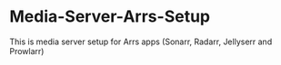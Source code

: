 # Media-Server-Arrs-Setup
This is media server setup for Arrs apps (Sonarr, Radarr, Jellyserr and Prowlarr)

